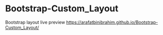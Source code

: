 # Bootstrap-Custom_Layout
Bootstrap layout
live preview
https://arafatbinibrahim.github.io/Bootstrap-Custom_Layout/
